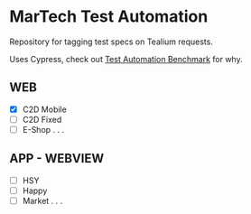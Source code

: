 # MarTech Test Automation

Repository for tagging test specs on Tealium requests.

Uses Cypress, check out [Test Automation Benchmark]("https://digital-analytics-team.gitbook.io/base/martech-blog/benchmarking-test-automation-web-drivers") for why.

## WEB
- [x] C2D Mobile
- [ ] C2D Fixed
- [ ] E-Shop
.
.
.

## APP - WEBVIEW

- [ ] HSY
- [ ] Happy
- [ ] Market
.
.
.